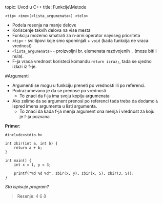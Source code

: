 topic: Uvod u C++
title: Funkcije\Metode

	<tip> <ime>(<lista_argumenata>) <telo>
	
* Podela resenja na manje delove
* Koriscenje takvih delova na vise mesta
* Funkciju mozemo smatrati za n-arni operator najviseg prioriteta
* `<tip>` - svi tipovi koje smo spominjali + `void` (kada funkcija ne vraca vrednost)
* `<lista_argumenata>` - proizvoljni br. elemenata razdvojenih `,` (moze biti i nula).
* F-ja vraca vrednost koristeci komandu `return izraz;`, tada se ujedno izlazi iz f-je.

#Argumenti

* Argumenti se mogu u funkciju preneti po vrednosti ili po referenci.
* Podrazumevano je da se prenose po vrednosti
	* To znaci da f-ja ima svoju kopiju argumenata
* Ako zelimo da se argument prenosi po referenci tada treba da dodamo `&` ispred imena argumenta u listi argumenta.
	* To znaci da kada f-ja menja argument ona menja i vrednost za koju je f-ja pozvana
	
	
**Primer:**

	#include<stdio.h>
	
	int zbir(int a, int b) {
		return a + b;
	}
	
	int main() {
		int x = 1, y = 3;
	
		printf("%d %d %d", zbir(x, y), zbir(x, 5), zbir(3, 5));
	}
	
*Sta ispisuje program?*

> Resenje: 4 6 8